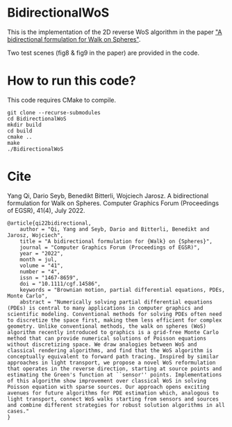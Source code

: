 # BidirectionalWoS
This is the implementation of the 2D reverse WoS algorithm in the paper ["A bidirectional formulation for Walk on Spheres"](https://cs.dartmouth.edu/~wjarosz/publications/qi22bidirectional.html).

Two test scenes (fig8 & fig9 in the paper) are provided in the code.

# How to run this code?
This code requires CMake to compile. 
```
git clone --recurse-submodules
cd BidirectionalWoS
mkdir build
cd build
cmake ..
make
./BidirectionalWoS
```

# Cite
Yang Qi, Dario Seyb, Benedikt Bitterli, Wojciech Jarosz. A bidirectional formulation for Walk on Spheres. Computer Graphics Forum (Proceedings of EGSR), 41(4), July 2022. 
```
@article{qi22bidirectional,
    author = "Qi, Yang and Seyb, Dario and Bitterli, Benedikt and Jarosz, Wojciech",
    title = "A bidirectional formulation for {Walk} on {Spheres}",
    journal = "Computer Graphics Forum (Proceedings of EGSR)",
    year = "2022",
    month = jul,
    volume = "41",
    number = "4",
    issn = "1467-8659",
    doi = "10.1111/cgf.14586",
    keywords = "Brownian motion, partial differential equations, PDEs, Monte Carlo",
    abstract = "Numerically solving partial differential equations (PDEs) is central to many applications in computer graphics and scientific modeling. Conventional methods for solving PDEs often need to discretize the space first, making them less efficient for complex geometry. Unlike conventional methods, the walk on spheres (WoS) algorithm recently introduced to graphics is a grid-free Monte Carlo method that can provide numerical solutions of Poisson equations without discretizing space. We draw analogies between WoS and classical rendering algorithms, and find that the WoS algorithm is conceptually equivalent to forward path tracing. Inspired by similar approaches in light transport, we propose a novel WoS reformulation that operates in the reverse direction, starting at source points and estimating the Green's function at ``sensor'' points. Implementations of this algorithm show improvement over classical WoS in solving Poisson equation with sparse sources. Our approach opens exciting avenues for future algorithms for PDE estimation which, analogous to light transport, connect WoS walks starting from sensors and sources and combine different strategies for robust solution algorithms in all cases."
}
```
